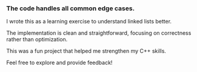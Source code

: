 ### The code handles all common edge cases. ###

I wrote this as a learning exercise to understand linked lists better.

The implementation is clean and straightforward, focusing on correctness rather than optimization.

This was a fun project that helped me strengthen my C++ skills.

Feel free to explore and provide feedback!
